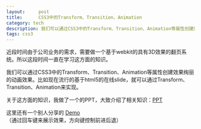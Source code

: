 ```yaml
---
layout:     post
title:      CSS3中的Transform、Transition、Animation 
category: tech
description: 我们可以通过CSS3中的Transform、Transition、Animation等属性创建效果绚丽的动画效果
tags: css3
---
```


近段时间由于公司业务的需求，需要做一个基于webkit的具有3D效果的翻页系统。所以这段时间一直在学习这方面的知识。

我们可以通过CSS3中的Transform、Transition、Animation等属性创建效果绚丽的动画效果。比如现在流行的基于html5的在线slide，就可以通过Transform、Transition、Animation来实现。

关于这方面的知识，我做了一个的PPT，大致介绍了相关知识：[PPT](/css3ppt/css3transform.htm)

这里还有一个别人分享的 [Demo](/ppt/css3ppt/demo.html) （通过回车键来展示效果，方向键控制前进后退）

